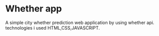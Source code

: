 # Whether app
A simple city whether prediction web application by using whether api. technologies i used HTML,CSS,JAVASCRIPT.
